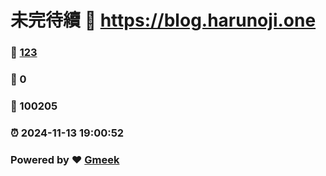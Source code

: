 # 未完待續 :link: https://blog.harunoji.one 
### :page_facing_up: [123](https://blog.harunoji.one/tag.html) 
### :speech_balloon: 0 
### :hibiscus: 100205 
### :alarm_clock: 2024-11-13 19:00:52 
### Powered by :heart: [Gmeek](https://github.com/Meekdai/Gmeek)
